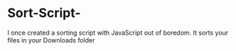 # Sort-Script-
 I once created a sorting script with JavaScript out of boredom. It sorts your files in your Downloads folder
